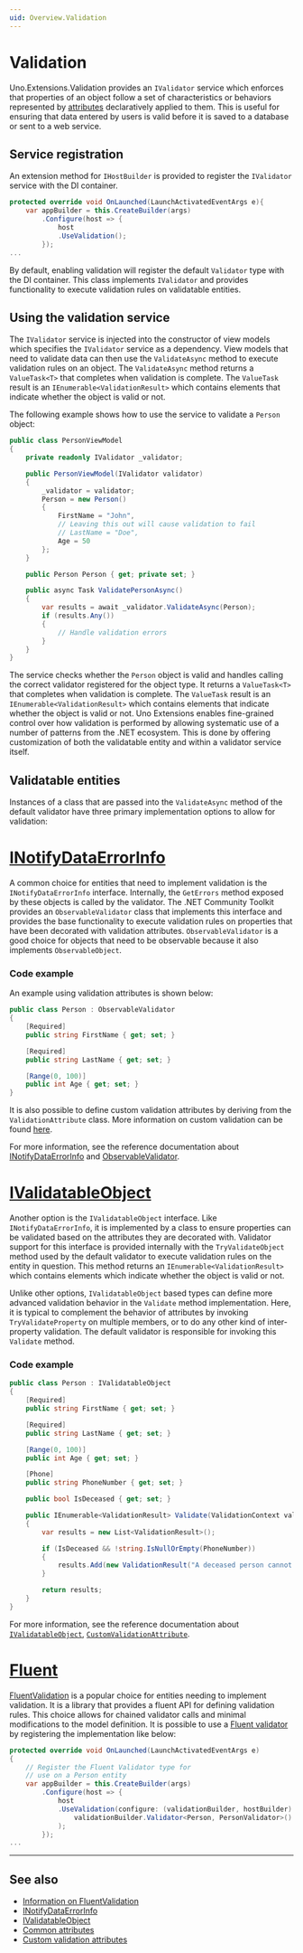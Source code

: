 ```yaml
---
uid: Overview.Validation
---
```


# Validation

Uno.Extensions.Validation provides an `IValidator` service which enforces that properties of an object follow a set of characteristics or behaviors represented by [attributes](https://learn.microsoft.com/dotnet/api/system.componentmodel.dataannotations) declaratively applied to them. This is useful for ensuring that data entered by users is valid before it is saved to a database or sent to a web service.

## Service registration

An extension method for `IHostBuilder` is provided to register the `IValidator` service with the DI container.

```csharp
protected override void OnLaunched(LaunchActivatedEventArgs e){
    var appBuilder = this.CreateBuilder(args)
        .Configure(host => {
            host
            .UseValidation();
        });
...
```

By default, enabling validation will register the default `Validator` type with the DI container. This class implements `IValidator` and provides functionality to execute validation rules on validatable entities.

## Using the validation service

The `IValidator` service is injected into the constructor of view models which specifies the `IValidator` service as a dependency. View models that need to validate data can then use the `ValidateAsync` method to execute validation rules on an object. The `ValidateAsync` method returns a `ValueTask<T>` that completes when validation is complete. The `ValueTask` result is an `IEnumerable<ValidationResult>` which contains elements that indicate whether the object is valid or not. 

The following example shows how to use the service to validate a `Person` object:

```csharp
public class PersonViewModel
{
    private readonly IValidator _validator;

    public PersonViewModel(IValidator validator)
    {
        _validator = validator;
        Person = new Person()
        {
            FirstName = "John",
            // Leaving this out will cause validation to fail
            // LastName = "Doe",
            Age = 50
        };
    }

    public Person Person { get; private set; }

    public async Task ValidatePersonAsync()
    {
        var results = await _validator.ValidateAsync(Person);
        if (results.Any())
        {
            // Handle validation errors
        }
    }
}
```

The service checks whether the `Person` object is valid and handles calling the correct validator registered for the object type. It returns a `ValueTask<T>` that completes when validation is complete. The `ValueTask` result is an `IEnumerable<ValidationResult>` which contains elements that indicate whether the object is valid or not. Uno Extensions enables fine-grained control over how validation is performed by allowing systematic use of a number of patterns from the .NET ecosystem. This is done by offering customization of both the validatable entity and within a validator service itself.

## Validatable entities

Instances of a class that are passed into the `ValidateAsync` method of the default validator have three primary implementation options to allow for validation:

# [**INotifyDataErrorInfo**](#tab/notify-data-error-info)
A common choice for entities that need to implement validation is the `INotifyDataErrorInfo` interface. Internally, the `GetErrors` method exposed by these objects is called by the validator. The .NET Community Toolkit provides an `ObservableValidator` class that implements this interface and provides the base functionality to execute validation rules on properties that have been decorated with validation attributes. `ObservableValidator` is a good choice for objects that need to be observable because it also implements `ObservableObject`. 

### Code example

An example using validation attributes is shown below:

```csharp
public class Person : ObservableValidator
{
    [Required]
    public string FirstName { get; set; }

    [Required]
    public string LastName { get; set; }

    [Range(0, 100)]
    public int Age { get; set; }
}
```

It is also possible to define custom validation attributes by deriving from the `ValidationAttribute` class. More information on custom validation can be found [here](https://nicksnettravels.builttoroam.com/custom-validation/).

For more information, see the reference documentation about [INotifyDataErrorInfo](https://learn.microsoft.com/dotnet/api/system.componentmodel.inotifydataerrorinfo) and [ObservableValidator](https://docs.microsoft.com/windows/communitytoolkit/mvvm/observablevalidator).

# [**IValidatableObject**](#tab/validatable-object)
Another option is the `IValidatableObject` interface. Like `INotifyDataErrorInfo`, it is implemented by a class to ensure properties can be validated based on the attributes they are decorated with. Validator support for this interface is provided internally with the `TryValidateObject` method used by the default validator to execute validation rules on the entity in question. This method returns an `IEnumerable<ValidationResult>` which contains elements which indicate whether the object is valid or not. 

Unlike other options, `IValidatableObject` based types can define more advanced validation behavior in the `Validate` method implementation. Here, it is typical to complement the behavior of attributes by invoking `TryValidateProperty` on multiple members, or to do any other kind of inter-property validation. The default validator is responsible for invoking this `Validate` method.

### Code example

```csharp
public class Person : IValidatableObject
{
    [Required]
    public string FirstName { get; set; }

    [Required]
    public string LastName { get; set; }

    [Range(0, 100)]
    public int Age { get; set; }

    [Phone]
    public string PhoneNumber { get; set; }

    public bool IsDeceased { get; set; }

    public IEnumerable<ValidationResult> Validate(ValidationContext validationContext)
    {
        var results = new List<ValidationResult>();

        if (IsDeceased && !string.IsNullOrEmpty(PhoneNumber))
        {
            results.Add(new ValidationResult("A deceased person cannot have a phone number", new[] { nameof(PhoneNumber) }));
        }

        return results;
    }
}
```

For more information, see the reference documentation about [`IValidatableObject`](https://docs.microsoft.com/dotnet/api/system.componentmodel.dataannotations.ivalidatableobject), [`CustomValidationAttribute`](https://learn.microsoft.com/en-us/dotnet/api/system.componentmodel.dataannotations.customvalidationattribute).

# [**Fluent**](#tab/fluent-validation)
[FluentValidation](https://www.nuget.org/packages/FluentValidation/) is a popular choice for entities needing to implement validation. It is a library that provides a fluent API for defining validation rules. This choice allows for chained validator calls and minimal modifications to the model definition. It is possible to use a [Fluent validator](https://docs.fluentvalidation.net/en/latest/start.html) by registering the implementation like below:

```csharp
protected override void OnLaunched(LaunchActivatedEventArgs e)
{
    // Register the Fluent Validator type for 
    // use on a Person entity
    var appBuilder = this.CreateBuilder(args)
        .Configure(host => {
            host
            .UseValidation(configure: (validationBuilder, hostBuilder) => 
                validationBuilder.Validator<Person, PersonValidator>()
            );
        });
...
```

---

## See also

- [Information on FluentValidation](https://fluentvalidation.net/)
- [INotifyDataErrorInfo](https://learn.microsoft.com/dotnet/api/system.componentmodel.inotifydataerrorinfo)
- [IValidatableObject](https://learn.microsoft.com/dotnet/api/system.componentmodel.dataannotations.ivalidatableobject)
- [Common attributes](https://learn.microsoft.com/dotnet/api/system.componentmodel.dataannotations)
- [Custom validation attributes](https://nicksnettravels.builttoroam.com/custom-validation/)